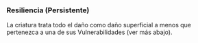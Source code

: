 ### Resiliencia (Persistente)
La criatura trata todo el daño como daño superficial a menos que pertenezca a una de sus Vulnerabilidades (ver más abajo).